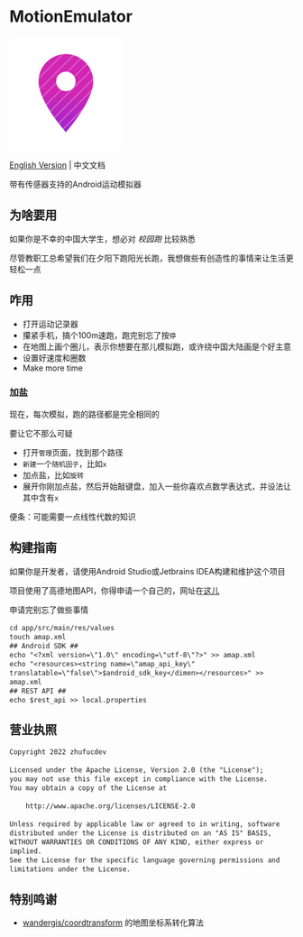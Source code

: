 # MotionEmulator

<img src="art/MotionEmulator.svg" width="200">

[English Version](README.md) | 中文文档

带有传感器支持的Android运动模拟器

## 为啥要用

如果你是不幸的中国大学生，想必对 _校园跑_ 比较熟悉

尽管教职工总希望我们在夕阳下跑阳光长跑，我想做些有创造性的事情来让生活更轻松一点

## 咋用

* 打开运动记录器
* 攥紧手机，搞个100m速跑，跑完别忘了按`停`
* 在地图上画个圈儿，表示你想要在那儿模拟跑，或许绕中国大陆画是个好主意
* 设置好速度和圈数
* Make more time

### 加盐
现在，每次模拟，跑的路径都是完全相同的

要让它不那么可疑

* 打开`管理`页面，找到那个路径
* `新建`一个`随机因子`，比如`x`
* 加点盐，比如`旋转`
* 展开你刚加点盐，然后开始敲键盘，加入一些你喜欢点数学表达式，并设法让其中含有`x`

便条：可能需要一点线性代数的知识

## 构建指南

如果你是开发者，请使用Android Studio或Jetbrains IDEA构建和维护这个项目


项目使用了高德地图API，你得申请一个自己的，网址在[这儿](https://console.amap.com/dev/key/app)

申请完别忘了做些事情
```shell
cd app/src/main/res/values
touch amap.xml
## Android SDK ##
echo "<?xml version=\"1.0\" encoding=\"utf-8\"?>" >> amap.xml
echo "<resources><string name=\"amap_api_key\" translatable=\"false\">$android_sdk_key</dimen></resources>" >> amap.xml
## REST API ##
echo $rest_api >> local.properties
```

## 营业执照

```
Copyright 2022 zhufucdev

Licensed under the Apache License, Version 2.0 (the "License");
you may not use this file except in compliance with the License.
You may obtain a copy of the License at

    http://www.apache.org/licenses/LICENSE-2.0

Unless required by applicable law or agreed to in writing, software
distributed under the License is distributed on an "AS IS" BASIS,
WITHOUT WARRANTIES OR CONDITIONS OF ANY KIND, either express or implied.
See the License for the specific language governing permissions and
limitations under the License.
```

## 特别鸣谢

- [wandergis/coordtransform](https://github.com/wandergis/coordtransform) 的地图坐标系转化算法